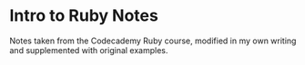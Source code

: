 # Intro to Ruby Notes
Notes taken from the Codecademy Ruby course, modified in my own writing and supplemented with original examples.
